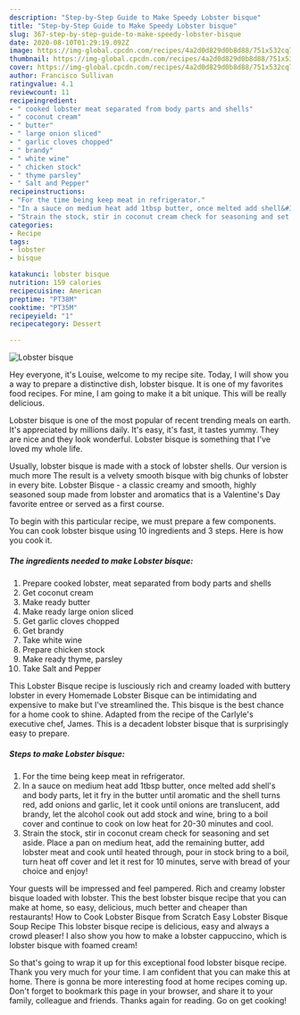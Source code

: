 ```yaml
---
description: "Step-by-Step Guide to Make Speedy Lobster bisque"
title: "Step-by-Step Guide to Make Speedy Lobster bisque"
slug: 367-step-by-step-guide-to-make-speedy-lobster-bisque
date: 2020-08-10T01:29:19.092Z
image: https://img-global.cpcdn.com/recipes/4a2d0d829d0b8d88/751x532cq70/lobster-bisque-recipe-main-photo.jpg
thumbnail: https://img-global.cpcdn.com/recipes/4a2d0d829d0b8d88/751x532cq70/lobster-bisque-recipe-main-photo.jpg
cover: https://img-global.cpcdn.com/recipes/4a2d0d829d0b8d88/751x532cq70/lobster-bisque-recipe-main-photo.jpg
author: Francisco Sullivan
ratingvalue: 4.1
reviewcount: 11
recipeingredient:
- " cooked lobster meat separated from body parts and shells"
- " coconut cream"
- " butter"
- " large onion sliced"
- " garlic cloves chopped"
- " brandy"
- " white wine"
- " chicken stock"
- " thyme parsley"
- " Salt and Pepper"
recipeinstructions:
- "For the time being keep meat in refrigerator."
- "In a sauce on medium heat add 1tbsp butter, once melted add shell&#39;s and body parts, let it fry in the butter until aromatic and the shell turns red, add onions and garlic, let it cook until onions are translucent, add brandy, let the alcohol cook out add stock and wine, bring to a boil cover and continue to cook on low heat for 20-30 minutes and cool."
- "Strain the stock, stir in coconut cream check for seasoning and set aside. Place a pan on medium heat, add the remaining butter, add lobster meat and cook until heated through, pour in stock bring to a boil, turn heat off cover and let it rest for 10 minutes, serve with bread of your choice and enjoy!"
categories:
- Recipe
tags:
- lobster
- bisque

katakunci: lobster bisque 
nutrition: 159 calories
recipecuisine: American
preptime: "PT38M"
cooktime: "PT35M"
recipeyield: "1"
recipecategory: Dessert

---
```



![Lobster bisque](https://img-global.cpcdn.com/recipes/4a2d0d829d0b8d88/751x532cq70/lobster-bisque-recipe-main-photo.jpg)

Hey everyone, it's Louise, welcome to my recipe site. Today, I will show you a way to prepare a distinctive dish, lobster bisque. It is one of my favorites food recipes. For mine, I am going to make it a bit unique. This will be really delicious.

Lobster bisque is one of the most popular of recent trending meals on earth. It's appreciated by millions daily. It's easy, it's fast, it tastes yummy. They are nice and they look wonderful. Lobster bisque is something that I've loved my whole life.

Usually, lobster bisque is made with a stock of lobster shells. Our version is much more The result is a velvety smooth bisque with big chunks of lobster in every bite. Lobster Bisque - a classic creamy and smooth, highly seasoned soup made from lobster and aromatics that is a Valentine&#39;s Day favorite entree or served as a first course.


To begin with this particular recipe, we must prepare a few components. You can cook lobster bisque using 10 ingredients and 3 steps. Here is how you cook it.

<!--inarticleads1-->

##### The ingredients needed to make Lobster bisque:

1. Prepare  cooked lobster, meat separated from body parts and shells
1. Get  coconut cream
1. Make ready  butter
1. Make ready  large onion sliced
1. Get  garlic cloves chopped
1. Get  brandy
1. Take  white wine
1. Prepare  chicken stock
1. Make ready  thyme, parsley
1. Take  Salt and Pepper


This Lobster Bisque recipe is lusciously rich and creamy loaded with buttery lobster in every Homemade Lobster Bisque can be intimidating and expensive to make but I&#39;ve streamlined the. This bisque is the best chance for a home cook to shine. Adapted from the recipe of the Carlyle&#39;s executive chef, James. This is a decadent lobster bisque that is surprisingly easy to prepare. 

<!--inarticleads2-->

##### Steps to make Lobster bisque:

1. For the time being keep meat in refrigerator.
1. In a sauce on medium heat add 1tbsp butter, once melted add shell&#39;s and body parts, let it fry in the butter until aromatic and the shell turns red, add onions and garlic, let it cook until onions are translucent, add brandy, let the alcohol cook out add stock and wine, bring to a boil cover and continue to cook on low heat for 20-30 minutes and cool.
1. Strain the stock, stir in coconut cream check for seasoning and set aside. Place a pan on medium heat, add the remaining butter, add lobster meat and cook until heated through, pour in stock bring to a boil, turn heat off cover and let it rest for 10 minutes, serve with bread of your choice and enjoy!


Your guests will be impressed and feel pampered. Rich and creamy lobster bisque loaded with lobster. This the best lobster bisque recipe that you can make at home, so easy, delicious, much better and cheaper than restaurants! How to Cook Lobster Bisque from Scratch Easy Lobster Bisque Soup Recipe This lobster bisque recipe is delicious, easy and always a crowd pleaser! I also show you how to make a lobster cappuccino, which is lobster bisque with foamed cream! 

So that's going to wrap it up for this exceptional food lobster bisque recipe. Thank you very much for your time. I am confident that you can make this at home. There is gonna be more interesting food at home recipes coming up. Don't forget to bookmark this page in your browser, and share it to your family, colleague and friends. Thanks again for reading. Go on get cooking!
